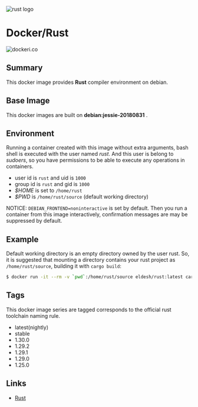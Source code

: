![rust logo][logo]

# Docker/Rust

![dockeri.co][dockericon]


## Summary

This docker image provides **Rust** compiler environment on debian.


## Base Image

This docker images are built on **debian:jessie-20180831** .


## Environment

Running a container created with this image without extra arguments,
bash shell is executed with the user named *rust*.
And this user is belong to *sudoers*, so you have permissions to be able to execute any operations in containers.

- user id is `rust` and uid is `1000`
- group id is `rust` and gid is `1000`
- *$HOME* is set to `/home/rust`
- *$PWD* is `/home/rust/source` (default working directory)

NOTICE:
  `DEBIAN_FRONTEND=noninteractive` is set by default.
  Then you run a container from this image interactively, confirmation messages are may be suppressed by default.


## Example

Default working directory is an empty directory owned by the user rust.
So, it is suggested that mounting a directory contains your rust project as `/home/rust/source`, building it with `cargo build`:

```sh
$ docker run -it --rm -v `pwd`:/home/rust/source eldesh/rust:latest cargo build
```


## Tags

This docker image series are tagged corresponds to the official rust toolchain naming rule.

- latest(nightly)
- stable
- 1.30.0
- 1.29.2
- 1.29.1
- 1.29.0
- 1.25.0


## Links

- [Rust](https://www.rust-lang.org/en-US/ "Rust")

[logo]: https://www.rust-lang.org/logos/rust-logo-blk.svg "a system programming language"
[dockericon]: https://dockeri.co/image/eldesh/rust "dockeri.co"
